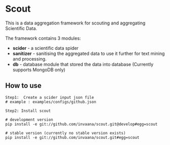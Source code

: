 # Scout  

This is a data aggregation framework for scouting and aggregating Scientific Data.

The framework contains 3 modules:

- **scider** - a scientific data spider  
- **sanitizer** - sanitising the aggregated data to use it further for text mining and processing.
- **db** - database module that stored the data into database (Currently supports MongoDB only)

## How to use 

```
Step1:  Create a scider input json file 
# example : examples/configs/github.json

Step2: Install scout

# development version
pip install -e git://github.com/invaana/scout.git@develop#egg=scout 

# stable version (currently no stable version exists)
pip install -e git://github.com/invaana/scout.git#egg=scout



```